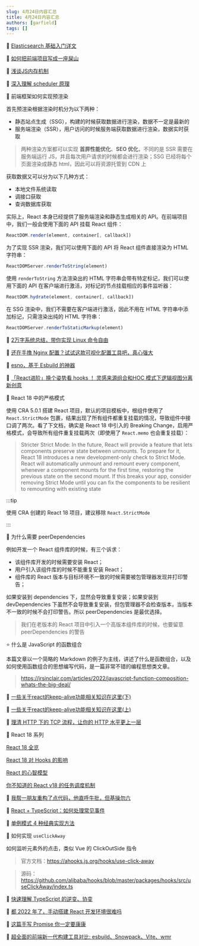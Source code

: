 ```yaml
---
slug: 4月24日内容汇总
title: 4月24日内容汇总
authors: [garfield]
tags: []
---
```


📒 [Elasticsearch 基础入门详文](https://mp.weixin.qq.com/s/GG_zrQlaiP2nfPOxzx_j9w)

📒 [如何把前端项目写成一座屎山](https://juejin.cn/post/7086735198942920712)

📒 [浅谈JS内存机制](https://mp.weixin.qq.com/s/uxSoXkmi5KIGNPsyd5cXrA)

📒 [深入理解 scheduler 原理](https://juejin.cn/post/7087933643821154312)

📒 前端框架如何实现预渲染

首先预渲染根据渲染时机分为以下两种：

- 静态站点生成（SSG），构建的时候获取数据进行渲染，数据不一定是最新的
- 服务端渲染（SSR），用户访问的时候服务端获取数据进行渲染，数据实时获取

> 两种渲染方案都可以实现 **首屏性能优化**、**SEO 优化**，不同的是 SSR 需要在服务端运行 JS，并且每次用户请求的时候都会进行渲染；SSG 已经将每个页面渲染成静态 html，因此可以将资源托管到 CDN 上

获取数据又可以分为以下几种方式：

- 本地文件系统读取
- 调接口获取
- 查询数据库获取

实际上，React 本身已经提供了服务端渲染和静态生成相关的 API。在前端项目中，我们一般会使用下面的 API 挂载 React 组件：

```jsx
ReactDOM.render(element, container[, callback])
```

为了实现 SSR 渲染，我们可以使用下面的 API 将 React 组件直接渲染为 HTML 字符串：

```jsx
ReactDOMServer.renderToString(element)
```

使用 `renderToString` 方法渲染出的 HTML 字符串会带有特定标记，我们可以使用下面的 API 在客户端进行激活，对标记的节点挂载相应的事件监听器：

```jsx
ReactDOM.hydrate(element, container[, callback])
```

在 SSG 渲染中，我们不需要在客户端进行激活，因此不用在 HTML 字符串中添加标记，只需渲染出纯的 HTML 字符串：

```jsx
ReactDOMServer.renderToStaticMarkup(element)
```

📒 [2万字系统总结，带你实现 Linux 命令自由](https://juejin.cn/post/6938385978004340744)

📒 [还在手撸 Nginx 配置？试试这款可视化配置工具吧，真心强大](https://mp.weixin.qq.com/s/ebCRE9RXB66X0pe4lsX0tg)

📒 [esno，基于 Esbuild 的神器](https://mp.weixin.qq.com/s/3aVYGfahv5rZJbWBhaI3BA)

📒 [「React进阶」换个姿势看 hooks ！ 灵感来源组合和HOC 模式下逻辑视图分离新创意](https://juejin.cn/post/7088829366490120205)

📒 React 18 中的严格模式

使用 CRA 5.0.1 搭建 React 项目，默认的项目模板中，根组件使用了 `React.StrictMode` 包裹，结果出现了所有组件都重复挂载的情况，导致组件中接口调了两次。看了下文档，确实是 React 18 中引入的 Breaking Change，启用严格模式，会导致所有组件重复挂载两次（即使用了 `React.memo` 也会重复挂载）：

> Stricter Strict Mode: In the future, React will provide a feature that lets components preserve state between unmounts. To prepare for it, React 18 introduces a new development-only check to Strict Mode. React will automatically unmount and remount every component, whenever a component mounts for the first time, restoring the previous state on the second mount. If this breaks your app, consider removing Strict Mode until you can fix the components to be resilient to remounting with existing state

:::tip

使用 CRA 创建的 React 18 项目，建议移除 `React.StrictMode`

:::

📒 为什么需要 peerDependencies

例如开发一个 React 组件库的时候，有三个诉求：

- 该组件库开发的时候需要安装 React；
- 用户引入该组件库的时候不能重复安装 React；
- 组件库的 React 版本与目标环境不一致的时候需要被包管理器发现并打印警告；

如果安装到 dependencies 下，显然会导致重复安装；如果安装到 devDependencies 下虽然不会导致重复安装，但包管理器不会检查版本，当版本不一致的时候不会打印警告。所以 peerDependencies 是最优选择。

> 我们在老版本的 React 项目中引入一个高版本组件库的时候，也要留意 peerDependencies 的警告

⭐️ 什么是 JavaScript 的函数组合

本篇文章以一个简略的 Markdown 的例子为主线，讲述了什么是函数组合，以及如何使用函数组合的思想编写代码，是一篇非常不错的编程思想类文章。

> https://jrsinclair.com/articles/2022/javascript-function-composition-whats-the-big-deal/

📒 [一些关于react的keep-alive功能相关知识在这里(下)](https://segmentfault.com/a/1190000041683421)

📒 [一些关于react的keep-alive功能相关知识在这里(上)](https://segmentfault.com/a/1190000041683300)

📒 [理清 HTTP 下的 TCP 流程，让你的 HTTP 水平更上一层](https://juejin.cn/post/7088417070009810981)

📒 React 18 系列

[React 18 全览](https://mp.weixin.qq.com/s/t3dYc3Md1dpiv1vaFa5plA)

[React 18 对 Hooks 的影响](https://mp.weixin.qq.com/s/fgT7Kxs_0feRx4TkBe6G5Q)

[React 的心智模型](https://mp.weixin.qq.com/s/GatHpP3BRLV_I48MfpzR4A)

[你不知道的 React v18 的任务调度机制](https://mp.weixin.qq.com/s/qyr6MnPtvnELDSbPJ2VtIw)

📒 [我帮一朋友重构了点代码，他直呼牛批，但基操勿六](https://juejin.cn/post/7085674288933502984)

📒 [React + TypeScript：如何处理常见事件](https://mp.weixin.qq.com/s/imxPGpN_EXq4St_EpcA2eg)

📒 [单例模式 4 种经典实现方法](https://mp.weixin.qq.com/s/Ua03qsLcrVURtxhSnuU_6w)

📒 如何实现 `useClickAway`

如何监听元素外的点击，类似 Vue 的 ClickOutSide 指令

> 官方文档：https://ahooks.js.org/hooks/use-click-away

> 源码：https://github.com/alibaba/hooks/blob/master/packages/hooks/src/useClickAway/index.ts

📒 [快速理解 TypeScript 的逆变、协变](https://juejin.cn/post/7087906504308850701)

📒 [都 2022 年了，手动搭建 React 开发环境很难吗](https://juejin.cn/post/7087811040591675428)

📒 [这篇手写 Promise 你一定要康康](https://juejin.cn/post/7085298532365631501)

📒 [超全面的前端新一代构建工具对比: esbuild、Snowpack、Vite、wmr](https://mp.weixin.qq.com/s/JZbsIqsqNeJmc__QFKpo1Q)
